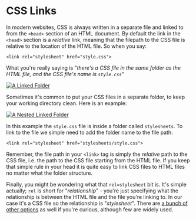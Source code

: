 # CSS Links

In modern websites, CSS is always written in a separate file and linked to from the `<head>` section of an HTML document. By default the link in the `<head>` section is a *relative* link, meaning that the filepath to the CSS file is relative to the location of the HTML file. So when you say:

    <link rel="stylesheet" href="style.css">

What you're really saying is "*there's a CSS file in the same folder as the HTML file, and the CSS file's name is `style.css`*"

[![A Linked Folder](img/link1.png "A folder with linked HTML and CSS files")](img/link1.png "Image")

Sometimes it's common to put your CSS files in a separate folder, to keep your working directory clean. Here is an example:

[![A Nested Linked Folder](img/link2.png "A folder with linked HTML and CSS files")](img/link2.png "Image")

In this example the `style.css` file is inside a folder called `stylesheets`. To link to the file we simple need to add the folder name to the file path:

    <link rel="stylesheet" href="stylesheets/style.css">

Remember, the file path in your `<link>` tag is simply the *relative* path to the CSS file, i.e. the path to the CSS file starting from the HTML file. If you keep that simple rule in your head it is quite easy to link CSS files to HTML files no matter what the folder structure.

Finally, you might be wondering what that `rel=stylesheet` bit is. It's simple actually; `rel` is short for "*relationship*" - you're just specifying what the relationship is between the HTML file and the file you're linking to. In our case it's a CSS file so the relationship is "*stylesheet*". There are [a bunch of other options](http://www.w3schools.com/tags/att_link_rel.asp) as well if you're curious, although few are widely used.